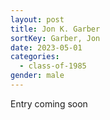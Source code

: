 ```yaml
---
layout: post
title: Jon K. Garber
sortKey: Garber, Jon
date: 2023-05-01
categories:
  - class-of-1985
gender: male
---
```

E﻿ntry coming soon